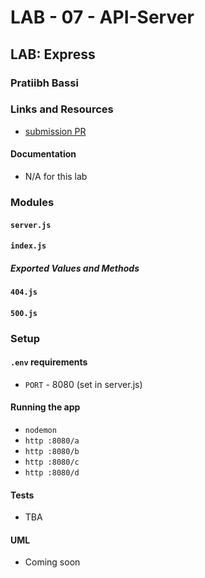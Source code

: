# LAB - 07 - API-Server

## LAB: Express

### Pratiibh Bassi

### Links and Resources
* [submission PR](https://github.com/pratiibh-401-advanced-javascript/lab-07-api-server/pull/1)


#### Documentation
* N/A for this lab

### Modules
#### `server.js`
#### `index.js`

##### Exported Values and Methods
#### `404.js`
#### `500.js`

### Setup
#### `.env` requirements
* `PORT` - 8080 (set in server.js)

#### Running the app
* `nodemon`
* `http :8080/a`
* `http :8080/b`
* `http :8080/c`
* `http :8080/d`

  
#### Tests
* TBA

#### UML
* Coming soon
